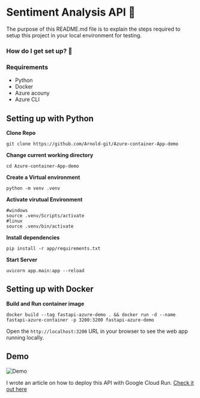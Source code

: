 # Sentiment Analysis API :rocket:

The purpose of this README.md file is to explain the steps required to setup this project in your local environment for testing.

### How do I get set up? :pushpin:

### Requirements 
* Python
* Docker
* Azure acouny
* Azure CLI

## Setting up with Python ### 

**Clone Repo**
```
git clone https://github.com/Arnold-git/Azure-container-App-demo
```

**Change current working directory**
```
cd Azure-container-App-demo
```

**Create a Virtual environment**
```
python -m venv .venv
```
**Activate virutual Environment**
```
#windows
source .venv/Scripts/activate
#linux
source .venv/bin/activate
```

**Install dependencies**
```
pip install -r app/requirements.txt
```

**Start Server**

```
uvicorn app.main:app --reload
```
## Setting up with Docker ### 
**Build and Run container image**
```
docker build --tag fastapi-azure-demo . && docker run -d --name fastapi-azure-container -p 3200:3200 fastapi-azure-demo
```

Open the `http://localhost:3200` URL in your browser to see the web app running locally.

## Demo

![Demo](app/asset/demo.gif)

I wrote an article on how to deploy this API with Google Cloud Run. [Check it out here](https://arnoldighiwiyisi.hashnode.dev/build-and-deploy-a-sentiment-analysis-api-with-fastapi-docker-and-google-cloud-run)